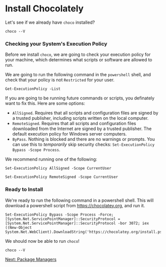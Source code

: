 # Install Chocolately

Let's see if we already have `choco` installed?

```bash|{type: 'command', platform:'win32', failed_when:"!stdout.includes('Chocolatey v')"}
choco --V
```

### Checking your System's Execution Policy

Before we install `choco`, we are going to check your execution policy for your machine, which determines what scripts or software are allowed to run.

We are going to run the following command in the `powershell` shell, and check that your policy is not `Restricted` for your user.

```bash|{type: 'command', platform:'win32', shell: 'powershell', failed_when: "stdout.includes('Restricted')||exitCode==1"}
Get-ExecutionPolicy -List
```

If you are going to be running future commands or scripts, you definately want to fix this. Here are some options:

* `AllSigned`. Requires that all scripts and configuration files are signed by a trusted publisher, including scripts written on the local computer.
* `RemoteSigned`. Requires that all scripts and configuration files downloaded from the Internet are signed by a trusted publisher. The default execution policy for Windows server computers.
* `ByPass`. Nothing is blocked and there are no warnings or prompts. You can use this to _temporarily_ skip security checks: `Set-ExecutionPolicy Bypass -Scope Process`.

We recommend running one of the following: 

```bash|{type: 'command', platform:'win32', shell: 'powershell', privileged: true}
Set-ExecutionPolicy AllSigned -Scope CurrentUser
```

```bash|{type: 'command', platform:'win32', shell: 'powershell', privileged: true}
Set-ExecutionPolicy RemoteSigned -Scope CurrentUser
```

### Ready to Install

We're ready to run the following command in a powershell shell. This will download a powershell script from https://chocolatey.org, and run it.

```bash|{type: 'command', platform:'win32', shell: 'powershell', privileged: true}
Set-ExecutionPolicy Bypass -Scope Process -Force; [System.Net.ServicePointManager]::SecurityProtocol = [System.Net.ServicePointManager]::SecurityProtocol -bor 3072; iex ((New-Object System.Net.WebClient).DownloadString('https://chocolatey.org/install.ps1'))
```

We should now be able to run `choco`!

```bash|{type: 'command', platform:'win32', failed_when:"!stdout.includes('Chocolatey v')"}
choco --V
```

[Next: Package Managers](../Package-managers.md)